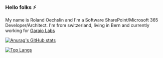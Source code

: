 ### Hello folks ⚡

My name is Roland Oechslin and I'm a Software SharePoint/Microsoft 365 Developer/Architect. I'm from switzerland, living in Bern and currently working for [Garaio Labs](https://www.garaio.com/)

[![Anurag's GitHub stats](https://github-readme-stats.vercel.app/api?username=rolandoechslin)](https://github.com/anuraghazra/github-readme-stats)

[![Top Langs](https://github-readme-stats.vercel.app/api/top-langs/?username=rolandoechslin&layout=compact)](https://github.com/anuraghazra/github-readme-stats)

<!--
**rolandoechslin/rolandoechslin** is a ✨ _special_ ✨ repository because its `README.md` (this file) appears on your GitHub profile.

Here are some ideas to get you started:
- 🔭 I’m currently working on ...
- 🌱 I’m currently learning ...
- 👯 I’m looking to collaborate on ...
- 🤔 I’m looking for help with ...
- 💬 Ask me about ...
- 📫 How to reach me: ...
- 😄 Pronouns: ...
- ⚡ Fun fact: ...
-->
